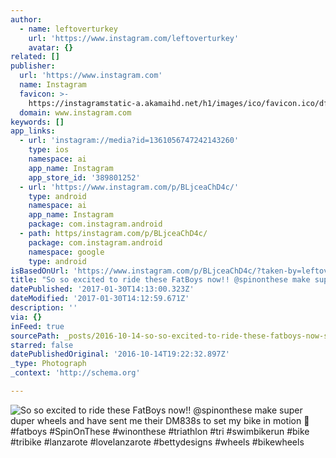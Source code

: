 ```yaml
---
author:
  - name: leftoverturkey
    url: 'https://www.instagram.com/leftoverturkey'
    avatar: {}
related: []
publisher:
  url: 'https://www.instagram.com'
  name: Instagram
  favicon: >-
    https://instagramstatic-a.akamaihd.net/h1/images/ico/favicon.ico/dfa85bb1fd63.ico
  domain: www.instagram.com
keywords: []
app_links:
  - url: 'instagram://media?id=1361056747242143260'
    type: ios
    namespace: ai
    app_name: Instagram
    app_store_id: '389801252'
  - url: 'https://www.instagram.com/p/BLjceaChD4c/'
    type: android
    namespace: ai
    app_name: Instagram
    package: com.instagram.android
  - path: https/instagram.com/p/BLjceaChD4c/
    package: com.instagram.android
    namespace: google
    type: android
isBasedOnUrl: 'https://www.instagram.com/p/BLjceaChD4c/?taken-by=leftoverturkey'
title: "So so excited to ride these FatBoys now!! @spinonthese make super duper wheels and have sent me their DM838s to set my bike in motion \uD83D\uDE0A #fatboys #SpinOnThese #winonthese #triathlon #tri #swimbikerun #bike #tribike #lanzarote #lovelanzarote #bettydesigns #wheels #bikewheels"
datePublished: '2017-01-30T14:13:00.323Z'
dateModified: '2017-01-30T14:12:59.671Z'
description: ''
via: {}
inFeed: true
sourcePath: _posts/2016-10-14-so-so-excited-to-ride-these-fatboys-now-spinonthese-make.md
starred: false
datePublishedOriginal: '2016-10-14T19:22:32.897Z'
_type: Photograph
_context: 'http://schema.org'

---
```

![So so excited to ride these FatBoys now!! @spinonthese make super duper wheels and have sent me their DM838s to set my bike in motion  #fatboys #SpinOnThese #winonthese #triathlon #tri #swimbikerun #bike #tribike #lanzarote #lovelanzarote #bettydesigns #wheels #bikewheels](https://scontent.cdninstagram.com/t51.2885-15/s640x640/sh0.08/e35/14705055_137795860017943_3255384931748020224_n.jpg?ig_cache_key=MTM2MTA1Njc0NzI0MjE0MzI2MA%3D%3D.2)